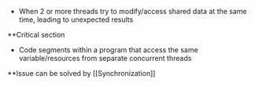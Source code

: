 - When 2 or more threads try to modify/access shared data at the same time, leading to unexpected results

**Critical section
- Code segments within a program that access the same variable/resources from separate concurrent threads

 **Issue can be solved by [[Synchronization]]
 